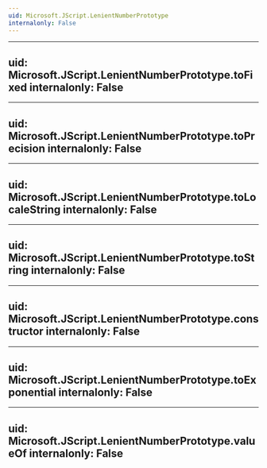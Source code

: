 ```yaml
---
uid: Microsoft.JScript.LenientNumberPrototype
internalonly: False
---
```


---
uid: Microsoft.JScript.LenientNumberPrototype.toFixed
internalonly: False
---

---
uid: Microsoft.JScript.LenientNumberPrototype.toPrecision
internalonly: False
---

---
uid: Microsoft.JScript.LenientNumberPrototype.toLocaleString
internalonly: False
---

---
uid: Microsoft.JScript.LenientNumberPrototype.toString
internalonly: False
---

---
uid: Microsoft.JScript.LenientNumberPrototype.constructor
internalonly: False
---

---
uid: Microsoft.JScript.LenientNumberPrototype.toExponential
internalonly: False
---

---
uid: Microsoft.JScript.LenientNumberPrototype.valueOf
internalonly: False
---
